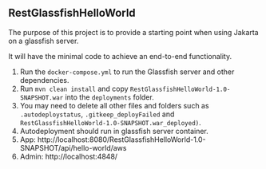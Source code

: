 ## RestGlassfishHelloWorld

The purpose of this project is to provide a starting point when using Jakarta on a glassfish server.

It will have the minimal code to achieve an end-to-end functionality.

1. Run the `docker-compose.yml` to run the Glassfish server and other dependencies.
2. Run `mvn clean install` and copy `RestGlassfishHelloWorld-1.0-SNAPSHOT.war` into the `deployments` folder. 
3. You may need to delete all other files and folders such as `.autodeploystatus`, `.gitkeep_deployFailed` and `RestGlassfishHelloWorld-1.0-SNAPSHOT.war_deployed)`. 
4. Autodeployment should run in glassfish server container.
5. App: http://localhost:8080/RestGlassfishHelloWorld-1.0-SNAPSHOT/api/hello-world/aws
6. Admin: http://localhost:4848/
